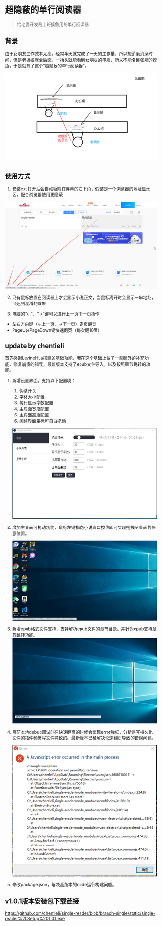 # 超隐蔽的单行阅读器

> 给老婆开发的上班摸鱼用的单行阅读器

## 背景

由于女朋友工作效率太高，经常半天就完成了一天的工作量，所以想消磨消磨时间，但是老板娘就坐后面，一抬头就能看到女朋友的电脑，所以不能名目张胆的摸鱼，于是就有了这个“超隐蔽的单行阅读器”。

![示意图](IMG/img0.png)

## 使用方式

1. 安装exe打开后会自动吸附在屏幕的左下角，假装是一个浏览器的地址显示区，配合浏览器使用更隐蔽

![预览图](IMG/img1.png)

2. 只有鼠标放置在阅读器上才会显示小说正文，当鼠标离开时会显示一串地址，已达到混淆的效果

3. 电脑的“←”、“→”键可以进行上一页下一页操作
  - 左右方向键（←上一页，→下一页）逐页翻页
  - PageUp/PageDown键快速翻页（每次翻10页）
 
## update by chentieli
首先感谢LevineHua搭建的基础功能，我在这个基础上做了一些额外的补充功能、修复崩溃的错误，最新版本支持了epub文件导入，以及按照章节跳转的功能。
1. 新增设置界面，支持以下配置项：
   1) 伪装开关
   2) 字体大小配置
   3) 每行显示字数配置
   4) 主界面宽度配置
   5) 主界面高度配置
   6) 阅读界面坐标可自由拖动

   ![预览图](IMG/img6.png)

2. 增加主界面可拖动功能，鼠标左键指向小说窗口按住即可实现拖拽至桌面的任意位置。

   ![预览图](IMG/v1.gif)

3. 新增epub格式文件支持，支持解析epub文件的章节目录。并针对epub支持章节跳转功能。
   ![预览图](IMG/preview1.gif)

4. 目前本地debug调试时在快速翻页的时候会出现error弹框，分析是写持久化文件的插件频繁写文件导致的。最新版本已经解决快速翻页导致的错误问题。

   ![预览图](IMG/img5.png)

5. 修改package.json，解决高版本的node运行构建问题。


## v1.0.1版本安装包下载链接
https://github.com/chentieli/single-reader/blob/branch-single/static/single-reader%20Setup%201.0.1.exe